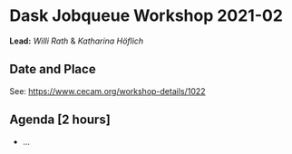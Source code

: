 # Dask Jobqueue Workshop 2021-02

**Lead:** _Willi Rath_ & _Katharina Höflich_

## Date and Place

See: https://www.cecam.org/workshop-details/1022

## Agenda [2 hours]

- ...